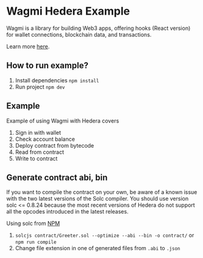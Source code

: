 # Wagmi Hedera Example

Wagmi is a library for building Web3 apps, offering hooks (React version) for wallet connections, blockchain data, and transactions.

Learn more [here](https://wagmi.sh).

## How to run example?
1. Install dependencies `npm install`
2. Run project `npm dev`

## Example
Example of using Wagmi with Hedera covers
1. Sign in with wallet
2. Check account balance
3. Deploy contract from bytecode
4. Read from contract
5. Write to contract

## Generate contract abi, bin
If you want to compile the contract on your own, be aware of a known issue with the two latest versions of the Solc compiler. You should use version solc <= 0.8.24 because the most recent versions of Hedera do not support all the opcodes introduced in the latest releases.

Using solc from [NPM](https://www.npmjs.com/package/solc)

1. `solcjs contract/Greeter.sol --optimize --abi --bin -o contract/` or `npm run compile`
2. Change file extension in one of generated files from `.abi` to `.json`